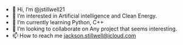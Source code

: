 - 👋 Hi, I’m @jstillwell21
- 👀 I’m interested in Artificial intelligence and Clean Energy.
- 🌱 I’m currently learning Python, C++
- 💞️ I’m looking to collaborate on Any project that seems interesting.
- 📫 How to reach me jackson.stillwell@icloud.com

<!---
jstillwell21/jstillwell21 is a ✨ special ✨ repository because its `README.md` (this file) appears on your GitHub profile.
You can click the Preview link to take a look at your changes.
--->
